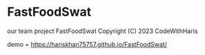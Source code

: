 # FastFoodSwat
our team project FastFoodSwat
Copyright (C) 2023 CodeWithHaris

demo =    https://hariskhan75757.github.io/FastFoodSwat/
